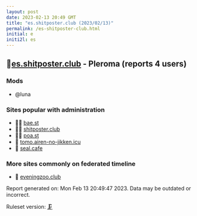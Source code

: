```yaml
---
layout: post
date: 2023-02-13 20:49 GMT
title: "es.shitposter.club (2023/02/13)"
permalink: /es-shitposter-club.html
initial: e
initi2l: es
---
```


## 🦝[es.shitposter.club](https://es.shitposter.club) - Pleroma (reports 4 users)

### Mods
 * @luna

### Sites popular with administration

* 🦝🧸 [bae.st](/bae-st.html)
* 🦝🧸 [shitposter.club](/shitposter-club.html)
* 🦝🧸 [poa.st](/poa-st.html)
* 🦝 [tomo.airen-no-jikken.icu](/tomo-airen-no-jikken-icu.html)
* 🦝 [seal.cafe](/seal-cafe.html)

### More sites commonly on federated timeline

* 🦝 [eveningzoo.club](/eveningzoo-club.html)

Report generated on: Mon Feb 13 20:49:47 2023. Data may be outdated or incorrect.

Ruleset version: [🗜](/version-clamp)
